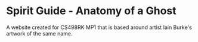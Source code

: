 # Spirit Guide - Anatomy of a Ghost

A website created for CS498RK MP1 that is based around artist Iain Burke's artwork of the same name.
